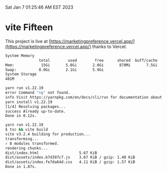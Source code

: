 Sat Jan  7 01:25:46 AM EST 2023

# vite Fifteen


This project is live at [https://marketingpreference.vercel.app/](https://marketingpreference.vercel.app/) thanks to Vercel.

```bash
System Memory
               total        used        free      shared  buff/cache   available
Mem:            15Gi       5.8Gi       2.0Gi       870Mi       7.5Gi       8.3Gi
Swap:          8.0Gi       2.1Gi       5.9Gi
System Storage
481M	.
```
```bash
yarn run v1.22.19
error Command "ng" not found.
info Visit https://yarnpkg.com/en/docs/cli/run for documentation about this command.
yarn install v1.22.19
[1/4] Resolving packages...
success Already up-to-date.
Done in 0.12s.
```
```bash
yarn run v1.22.19
$ tsc && vite build
vite v3.2.4 building for production...
transforming...
✓ 8 modules transformed.
rendering chunks...
dist/index.html                  5.67 KiB
dist/assets/index.b7d397c7.js    3.67 KiB / gzip: 1.40 KiB
dist/assets/index.fe7da64d.css   4.11 KiB / gzip: 1.57 KiB
Done in 1.87s.
```
